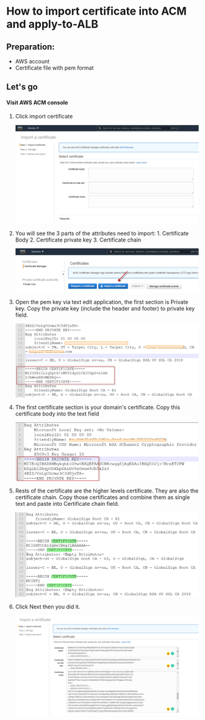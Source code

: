 # How to import certificate into ACM and apply-to-ALB

## Preparation: 

- AWS account
- Certificate file with pem format



## Let's go

#### Visit AWS ACM console

1. Click import certificate

   ![](importing.png)

2. You will see the 3 parts of the attributes need to import: 1. Certificate Body 2. Certificate private key 3. Certificate chain

   ![](acm.png)

   

3. Open the pem key via text edit application, the first section is Private key. Copy the private key (include the header and footer) to private key field.

   ![](certificate.png)

   

4. The first certificate section is your domain's certificate. Copy this certificate body into the text field

   ![](private-key.png)

   

5. Rests of the certificate are the higher levels certificate. They are also the certificate chain. Copy those certificates and combine them as single text and paste into Certificate chain field.

   ![](certificate-chain.png)

   

6. Click Next then you did it.

   ![](importing2.png)

   

   

